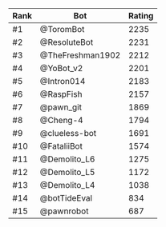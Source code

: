 Rank|Bot|Rating
---|---|---
#1|@ToromBot|2235
#2|@ResoluteBot|2231
#3|@TheFreshman1902|2212
#4|@YoBot_v2|2201
#5|@Intron014|2183
#6|@RaspFish|2157
#7|@pawn_git|1869
#8|@Cheng-4|1794
#9|@clueless-bot|1691
#10|@FataliiBot|1574
#11|@Demolito_L6|1275
#12|@Demolito_L5|1172
#13|@Demolito_L4|1038
#14|@botTideEval|834
#15|@pawnrobot|687
